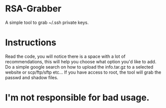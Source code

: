 # RSA-Grabber
A simple tool to grab ~/.ssh private keys.

# Instructions
Read the code, you will notice there is a space with a lot of recommendations,
this will help you choose what option you'd like to add.
Do a simple google search on how to upload the info.tar.gz to a selected website or scp/ftp/sftp etc...
If you have access to root, the tool will grab the passwd and shadow files.

# I'm not responsible for bad usage.
